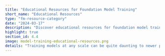 ```yaml
---
title: "Educational Resources for Foundation Model Training"
short_name: "Educational Resources"
type: "fm-resource-category"
date: "2024-03-17"
description: "Discover educational resources for foundation model training. Access materials to learn about the considerations and best practices for successfully training or fine-tuning foundation models."
highlight: true
section_id: 4.4
image: model-training-educational-resources.png
details: "Training models at any scale can be quite daunting to newer practitioners. Here, we include several educational resources that may be useful in learning about the considerations required for successfully and effectively training or fine-tuning foundation models."
---
```

